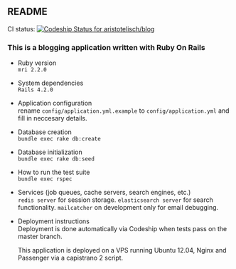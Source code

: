 ## README


CI status: [ ![Codeship Status for
aristotelisch/blog](https://www.codeship.io/projects/454c86e0-a349-0131-f685-3abfd26f95d3/status?branch=master)](https://www.codeship.io/projects/18570)

### This is a blogging application written with Ruby On Rails


* Ruby version  
  `mri 2.2.0`

* System dependencies  
  `Rails 4.2.0`

* Application configuration  
  rename `config/application.yml.example` to `config/application.yml` and fill in neccesary details.

* Database creation  
  `bundle exec rake db:create`

* Database initialization  
  `bundle exec rake db:seed`

* How to run the test suite  
  `bundle exec rspec`

* Services (job queues, cache servers, search engines, etc.)  
  `redis server` for session storage.
  `elasticsearch server` for search functionality.
  `mailcatcher` on development only for email debugging.

* Deployment instructions  
  Deployment is done automatically via Codeship when tests pass on the master branch.  

  This application is deployed on a VPS running Ubuntu 12.04, Nginx and Passenger via a capistrano 2 script.
